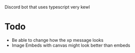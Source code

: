 Discord bot that uses typescript very kewl

# Todo

- Be able to change how the xp message looks
- Image Embeds with canvas might look better than embeds